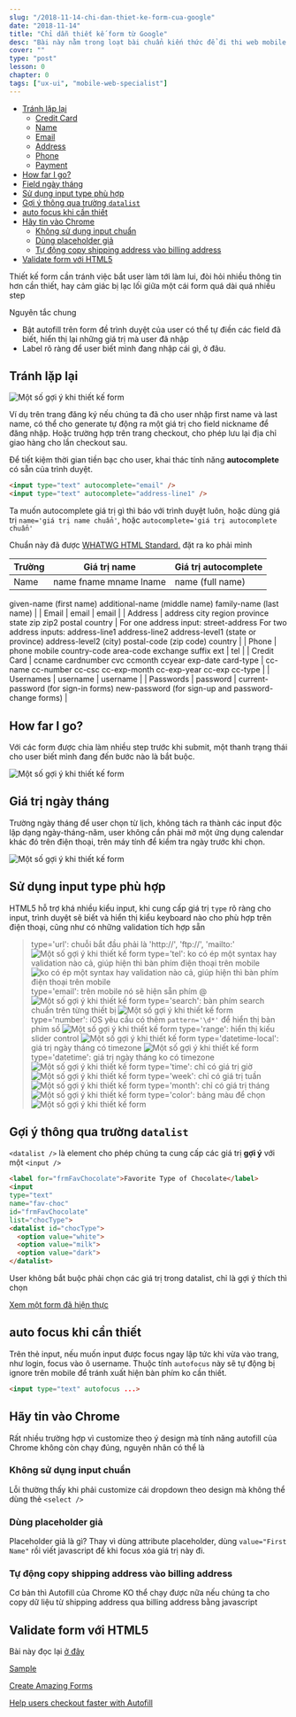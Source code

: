 ```yaml
---
slug: "/2018-11-14-chi-dan-thiet-ke-form-cua-google"
date: "2018-11-14"
title: "Chỉ dẫn thiết kế form từ Google"
desc: "Bài này nằm trong loạt bài chuẩn kiến thức để đi thi web mobile specialist của google. Một vài điểm cần nhớ khi thiết kế và làm việc với form"
cover: ""
type: "post"
lesson: 0
chapter: 0
tags: ["ux-ui", "mobile-web-specialist"]
---
```


<!-- TOC -->

- [Tránh lặp lại](#tránh-lặp-lại)
  - [Credit Card](#credit-card)
  - [Name](#name)
  - [Email](#email)
  - [Address](#address)
  - [Phone](#phone)
  - [Payment](#payment)
- [How far I go?](#how-far-i-go)
- [Field ngày tháng](#field-ngày-tháng)
- [Sử dụng input type phù hợp](#sử-dụng-input-type-phù-hợp)
- [Gợi ý thông qua trường `datalist`](#gợi-ý-thông-qua-trường-datalist)
- [auto focus khi cần thiết](#auto-focus-khi-cần-thiết)
- [Hãy tin vào Chrome](#hãy-tin-vào-chrome)
  - [Không sử dụng input chuẩn](#không-sử-dụng-input-chuẩn)
  - [Dùng placeholder giả](#dùng-placeholder-giả)
  - [Tự động copy shipping address vào billing address](#tự-động-copy-shipping-address-vào-billing-address)
- [Validate form với HTML5](#validate-form-với-html5)

<!-- /TOC -->

Thiết kế form cần tránh việc bắt user làm tới làm lui, đòi hỏi nhiều thông tin hơn cần thiết, hay cảm giác bị lạc lối giữa một cái form quá dài quá nhiều step

Nguyên tắc chung

- Bật autofill trên form đề trình duyệt của user có thể tự điền các field đã biết, hiển thị lại những giá trị mà user đã nhập
- Label rõ ràng để user biết mình đang nhập cái gì, ở đâu.


## Tránh lặp lại

![Một số gợi ý khi thiết kế form](https://developers.google.com/web/fundamentals/design-and-ux/input/forms/imgs/forms-multipart-good.png)

Ví dụ trên trang đăng ký nếu chúng ta đã cho user nhập first name và last name, có thể cho generate tự động ra một giá trị cho field nickname để đăng nhập. Hoặc trường hợp trên trang checkout, cho phép lưu lại địa chỉ giao hàng cho lần checkout sau.

Để tiết kiệm thời gian tiền bạc cho user, khai thác tính năng **autocomplete** có sẵn của trình duyệt.

```html
<input type="text" autocomplete="email" />
<input type="text" autocomplete="address-line1" />
```

Ta muốn autocomplete giá trị gì thì báo với trình duyệt luôn, hoặc dùng giá trị `name='giá trị name chuẩn'`, hoặc `autocomplete='giá trị autocomplete chuẩn'`

Chuẩn này đã được [WHATWG HTML Standard.](https://html.spec.whatwg.org/multipage/forms.html#autofill) đặt ra ko phải mình

|  Trường | Giá trị name  |  Giá trị autocomplete  |
|---|---|---|
| Name  | name fname mname lname  | name (full name)
given-name (first name)
additional-name (middle name)
family-name (last name)  |
|  Email |  email |  email |
| Address  | address city region province state zip zip2 postal country  | For one address input:
street-address
For two address inputs:
address-line1
address-line2
address-level1 (state or province)
address-level2 (city)
postal-code (zip code)
country  |
|  Phone | phone mobile country-code area-code exchange suffix ext  | tel  |
|  Credit Card |  ccname cardnumber cvc ccmonth ccyear exp-date card-type |  cc-name
cc-number
cc-csc
cc-exp-month
cc-exp-year
cc-exp
cc-type |
|  Usernames | username  | username  |
| Passwords  | password  | current-password (for sign-in forms)
new-password (for sign-up and password-change forms)  |



## How far I go?

Với các form được chia làm nhiều step trước khi submit, một thanh trạng thái cho user biết mình đang đến bước nào là bắt buộc.

![Một số gợi ý khi thiết kế form](https://designmodo.com/wp-content/uploads/2016/10/Checkout-Form.jpg)

## Giá trị ngày tháng

Trường ngày tháng để user chọn từ lịch, không tách ra thành các input độc lập dạng ngày-tháng-năm, user không cần phải mở một ứng dụng calendar khác đó trên điện thoại, trên máy tính để kiểm tra ngày trước khi chọn.

![Một số gợi ý khi thiết kế form](https://developers.google.com/web/fundamentals/design-and-ux/input/forms/imgs/forms-calendar-good.png)

## Sử dụng input type phù hợp

HTML5 hỗ trợ khá nhiều kiểu input, khi cung cấp giá trị `type` rõ ràng cho input, trình duyệt sẽ biết và hiển thị kiểu keyboard nào cho phù hợp trên điện thoại, cũng như có những validation tích hợp sẵn

> type='url': chuỗi bắt đầu phải là 'http://', 'ftp://', 'mailto:'
![Một số gợi ý khi thiết kế form](https://developers.google.com/web/fundamentals/design-and-ux/input/forms/imgs/url-ios.png)
> type='tel': ko có ép một syntax hay validation nào cả, giúp hiện thì bàn phím điện thoại trên mobile
![ko có ép một syntax hay validation nào cả, giúp hiện thì bàn phím điện thoại trên mobile](https://developers.google.com/web/fundamentals/design-and-ux/input/forms/imgs/tel-android.png)
> type='email': trên mobile nó sẽ hiện sẵn phím @
![Một số gợi ý khi thiết kế form](https://developers.google.com/web/fundamentals/design-and-ux/input/forms/imgs/email-android.png)
> type='search': bàn phím search chuẩn trên từng thiết bị
![Một số gợi ý khi thiết kế form](https://developers.google.com/web/fundamentals/design-and-ux/input/forms/imgs/plain-ios.png)
> type='number': iOS yêu cầu có thêm `pattern='\d*'` để hiển thị bàn phím số
![Một số gợi ý khi thiết kế form](https://developers.google.com/web/fundamentals/design-and-ux/input/forms/imgs/number-android.png)
> type='range': hiển thị kiếu slider control
![Một số gợi ý khi thiết kế form](https://developers.google.com/web/fundamentals/design-and-ux/input/forms/imgs/range-ios.png)
> type='datetime-local': giá trị ngày tháng có timezone
![Một số gợi ý khi thiết kế form](https://developers.google.com/web/fundamentals/design-and-ux/input/forms/imgs/datetime-local-ios.png)
> type='datetime': giá trị ngày tháng ko có timezone
![Một số gợi ý khi thiết kế form](https://developers.google.com/web/fundamentals/design-and-ux/input/forms/imgs/date-android.png)
> type='time': chỉ có giá trị giờ
![Một số gợi ý khi thiết kế form](https://developers.google.com/web/fundamentals/design-and-ux/input/forms/imgs/time-ios.png)
> type='week': chỉ có giá trị tuần
![Một số gợi ý khi thiết kế form](https://developers.google.com/web/fundamentals/design-and-ux/input/forms/imgs/week-android.png)
> type='month': chỉ có giá trị tháng
![Một số gợi ý khi thiết kế form](https://developers.google.com/web/fundamentals/design-and-ux/input/forms/imgs/month-ios.png)
> type='color': bảng màu để chọn
![Một số gợi ý khi thiết kế form](https://developers.google.com/web/fundamentals/design-and-ux/input/forms/imgs/color-android.png)

## Gợi ý thông qua trường `datalist`

`<datalist />` là element cho phép chúng ta cung cấp các giá trị **gợi ý** với một `<input />`

```html
<label for="frmFavChocolate">Favorite Type of Chocolate</label>
<input 
type="text" 
name="fav-choc" 
id="frmFavChocolate" 
list="chocType">
<datalist id="chocType">
  <option value="white">
  <option value="milk">
  <option value="dark">
</datalist>
```

<div class="note">User không bắt buộc phải chọn các giá trị trong datalist, chỉ là gợi ý thích thì chọn</div>

[Xem một form đã hiện thực](https://googlesamples.github.io/web-fundamentals/fundamentals/design-and-ux/input/forms/order.html)

## auto focus khi cần thiết

Trên thẻ input, nếu muốn input được focus ngay lập tức khi vừa vào trang, như login, focus vào ô username. Thuộc tính `autofocus` này sẽ tự động bị ignore trên mobile để tránh xuất hiện bàn phím ko cần thiết.

```html
<input type="text" autofocus ...>
```

## Hãy tin vào Chrome

Rất nhiều trường hợp vì customize theo ý design mà tính năng autofill của Chrome không còn chạy đúng, nguyên nhân có thể là

### Không sử dụng input chuẩn

Lỗi thường thấy khi phải customize cái dropdown theo design mà không thể dùng thẻ `<select />`

### Dùng placeholder giả

Placeholder giả là gì? Thay vì dùng attribute placeholder, dùng `value="First Name"` rồi viết javascript để khi focus xóa giá trị này đi.

### Tự động copy shipping address vào billing address

Cơ bản thì Autofill của Chrome KO thể chạy được nữa nếu chúng ta cho copy dữ liệu từ shipping address qua billing address bằng javascript

## Validate form với HTML5

Bài này đọc lại [ở đây](/2018-11-02-validate-form-voi-html-5)

<a href="https://googlesamples.github.io/web-fundamentals/fundamentals/design-and-ux/input/forms/order.html" target="_blank" rel="noopener noreferrer">Sample</a>

<a href="https://developers.google.com/web/fundamentals/design-and-ux/input/forms/" target="_blank" rel="noopener noreferrer">Create Amazing Forms</a>

<a href="https://developers.google.com/web/updates/2015/06/checkout-faster-with-autofill" target="_blank" rel="noopener noreferrer">Help users checkout faster with Autofill</a>


